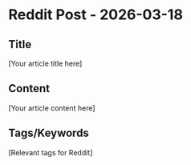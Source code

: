 # Reddit Post - 2026-03-18

## Title
[Your article title here]

## Content
[Your article content here]

## Tags/Keywords
[Relevant tags for Reddit]

